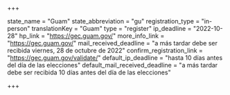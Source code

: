 +++

state_name = "Guam"
state_abbreviation = "gu"
registration_type = "in-person"
translationKey = "Guam"
type = "register"
ip_deadline = "2022-10-28"
hp_link = "https://gec.guam.gov/"
more_info_link = "https://gec.guam.gov/"
mail_received_deadline = "a más tardar debe ser recibida viernes, 28 de octubre de 2022"
confirm_registration_link = "https://gec.guam.gov/validate/"
default_ip_deadline = "hasta 10 días antes del día de las elecciones"
default_mail_received_deadline = "a más tardar debe ser recibida 10 días antes del día de las elecciones"

+++